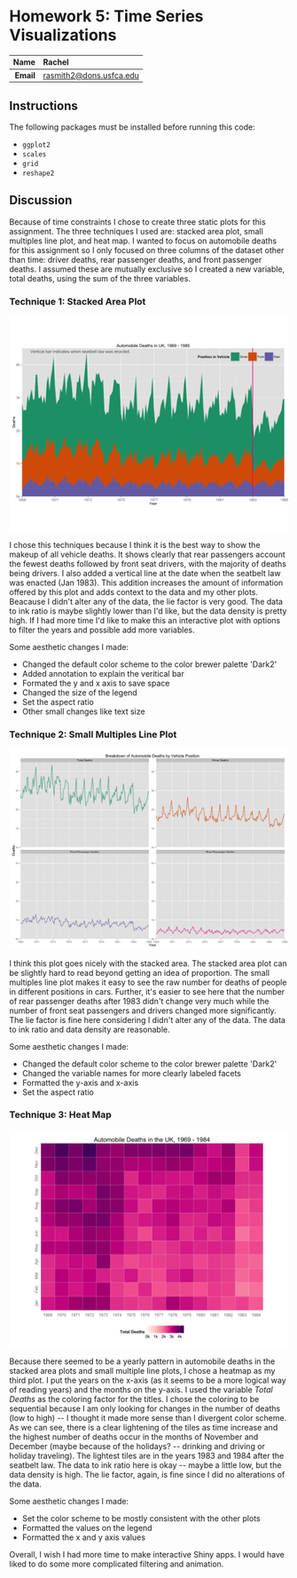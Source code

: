 Homework 5: Time Series Visualizations
==============================

| **Name**  | Rachel  |
|----------:|:-------------|
| **Email** | rasmith2@dons.usfca.edu |

## Instructions ##

The following packages must be installed before running this code: 

- `ggplot2`
- `scales`
- `grid`
- `reshape2`

## Discussion ##

Because of time constraints I chose to create three static plots for this assignment. The three techniques I used are: stacked area plot, small multiples line plot, and heat map. I wanted to focus on automobile deaths for this assignment so I only focused on three columns of the dataset other than time: driver deaths, rear passenger deaths, and front passenger deaths. I assumed these are mutually exclusive so I created a new variable, total deaths, using the sum of the three variables. 

### Technique 1: Stacked Area Plot ###

![](area.png)

I chose this techniques because I think it is the best way to show the makeup of all vehicle deaths. It shows clearly that rear passengers account the fewest deaths followed by front seat drivers, with the majority of deaths being drivers.  I also added a vertical line at the date when the seatbelt law was enacted (Jan 1983). This addition increases the amount of information offered by this plot and adds context to the data and my other plots. Beacause I didn't alter any of the data, the lie factor is very good. The data to ink ratio is maybe slightly lower than I'd like, but the data density is pretty high. If I had more time I'd like to make this an interactive plot with options to filter the years and possible add more variables. 

Some aesthetic changes I made: 

- Changed the default color scheme to the color brewer palette 'Dark2' 
- Added annotation to explain the veritical bar
- Formated the y and x axis to save space
- Changed the size of the legend 
- Set the aspect ratio
- Other small changes like text size


### Technique 2: Small Multiples Line Plot ###

![](small_multi.png)

I think this plot goes nicely with the stacked area. The stacked area plot can be slightly hard to read beyond getting an idea of proportion. The small multiples line plot makes it easy to see the raw number for deaths of people in different positions in cars. Further, it's easier to see here that the number of rear passenger deaths after 1983 didn't change very much while the number of front seat passengers and drivers changed more significantly. The lie factor is fine here considering I didn't alter any of the data. The data to ink ratio and data density are reasonable. 

Some aesthetic changes I made: 

- Changed the default color scheme to the color brewer palette 'Dark2'
- Changed the variable names for more clearly labeled facets
- Formatted the y-axis and x-axis
- Set the aspect ratio


### Technique 3: Heat Map ###

![](heatmap.png)

Because there seemed to be a yearly pattern in automobile deaths in the stacked area plots and small multiple line plots, I chose a heatmap as my third plot. I put the years on the x-axis (as it seems to be a more logical way of reading years) and the months on the y-axis. I used the variable *Total Deaths* as the coloring factor for the titles. I chose the coloring to be sequential because I am only looking for changes in the number of deaths (low to high) --  I thought it made more sense than I divergent color scheme. As we can see, there is a clear lightening of the tiles as time increase and the highest number of deaths occur in the months of November and December (maybe because of the holidays? -- drinking and driving or holiday traveling). The lightest tiles are in the years 1983 and 1984 after the seatbelt law. The data to ink ratio here is okay -- maybe a little low, but the data density is high. The lie factor, again, is fine since I did no alterations of the data. 

Some aesthetic changes I made: 

- Set the color scheme to be mostly consistent with the other plots
- Formatted the values on the legend
- Formatted the x and y axis values


Overall, I wish I had more time to make interactive Shiny apps. I would have liked to do some more complicated filtering and animation. 
